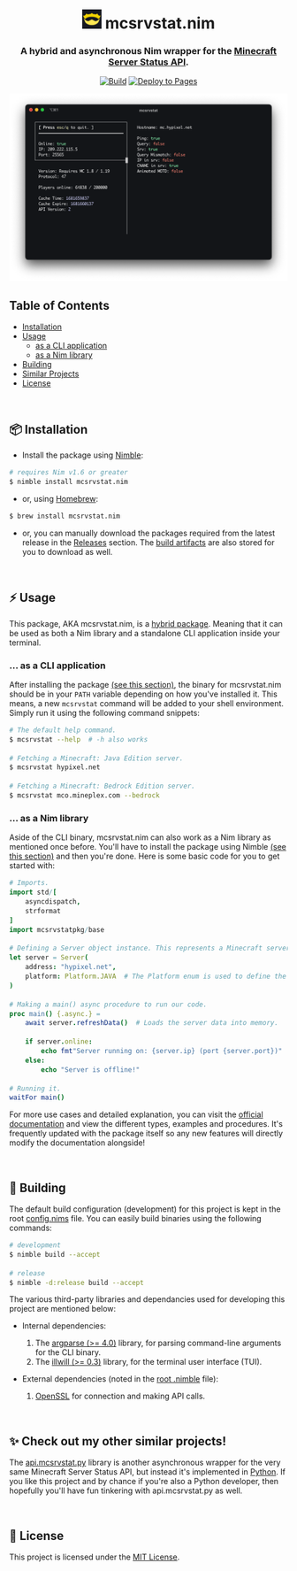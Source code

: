 <div align="center">

# <img src="https://raw.githubusercontent.com/github/explore/80688e429a7d4ef2fca1e82350fe8e3517d3494d/topics/nim/nim.png" height="35px"/> mcsrvstat.nim <br>

### A hybrid and asynchronous Nim wrapper for the [Minecraft Server Status API](https://mcsrvstat.us/).

[![Build](https://github.com/hitblast/mcsrvstat.nim/actions/workflows/builds.yml/badge.svg)](https://github.com/hitblast/mcsrvstat.nim/actions/workflows/builds.yml)
[![Deploy to Pages](https://github.com/hitblast/mcsrvstat.nim/actions/workflows/pages.yml/badge.svg)](https://github.com/hitblast/mcsrvstat.nim/actions/workflows/pages.yml)

<img src="https://github.com/hitblast/mcsrvstat.nim/blob/main/static/demo.png" alt="Demo Terminal Image">

</div>

## Table of Contents

- [Installation](#📦-installation)
- [Usage](#⚡-usage)
    - [as a CLI application](#as-a-cli-application)
    - [as a Nim library](#as-a-nim-library)
- [Building](#🔨-building)
- [Similar Projects](#✨-check-out-my-other-similar-projects)
- [License](#🔖-license)

<br>

## 📦 Installation

- Install the package using [Nimble](https://github.com/nim-lang/nimble):

```bash
# requires Nim v1.6 or greater
$ nimble install mcsrvstat.nim
```

- or, using [Homebrew](https://brew.sh):

```bash
$ brew install mcsrvstat.nim
```

- or, you can manually download the packages required from the latest release in the [Releases](https://github.com/hitblast/mcsrvstat.nim/releases) section. The [build artifacts](https://github.com/hitblast/mcsrvstat.nim/actions/workflows/builds.yml) are also stored for you to download as well.

<br>

## ⚡ Usage

This package, AKA mcsrvstat.nim, is a [hybrid package](https://github.com/nim-lang/nimble#hybrids). Meaning that it can be used as both a Nim library and a standalone CLI application inside your terminal. <br>

### ... as a CLI application

After installing the package [(see this section)](#installation), the binary for mcsrvstat.nim should be in your `PATH` variable depending on how you've installed it. This means, a new `mcsrvstat` command will be added to your shell environment. Simply run it using the following command snippets:

```bash
# The default help command.
$ mcsrvstat --help  # -h also works

# Fetching a Minecraft: Java Edition server.
$ mcsrvstat hypixel.net

# Fetching a Minecraft: Bedrock Edition server.
$ mcsrvstat mco.mineplex.com --bedrock
```

### ... as a Nim library

Aside of the CLI binary, mcsrvstat.nim can also work as a Nim library as mentioned once before. You'll have to install the package using Nimble [(see this section)](#📦-installation) and then you're done. Here is some basic code for you to get started with:

```nim
# Imports.
import std/[
    asyncdispatch,
    strformat
]
import mcsrvstatpkg/base

# Defining a Server object instance. This represents a Minecraft server.
let server = Server(
    address: "hypixel.net",
    platform: Platform.JAVA  # The Platform enum is used to define the edition of the server.
)

# Making a main() async procedure to run our code.
proc main() {.async.} =
    await server.refreshData()  # Loads the server data into memory.

    if server.online:
        echo fmt"Server running on: {server.ip} (port {server.port})"
    else:
        echo "Server is offline!"

# Running it.
waitFor main()
```

For more use cases and detailed explanation, you can visit the [official documentation](https://hitblast.github.io/mcsrvstat.nim) and view the different types, examples and procedures. It's frequently updated with the package itself so any new features will directly modify the documentation alongside!

<br>

## 🔨 Building

The default build configuration (development) for this project is kept in the root [config.nims](https://github.com/hitblast/mcsrvstat.nim/blob/main/config.nims) file. You can easily build binaries using the following commands:

```bash
# development
$ nimble build --accept

# release
$ nimble -d:release build --accept
```

The various third-party libraries and dependancies used for developing this project are mentioned below:

- Internal dependencies:
    1. The [argparse (>= 4.0)](https://nimble.directory/pkg/argparse) library, for parsing command-line arguments for the CLI binary.
    2. The [illwill (>= 0.3)](https://nimble.directory/pkg/illwill) library, for the terminal user interface (TUI).

- External dependencies (noted in the [root .nimble](https://github.com/hitblast/mcsrvstat.nim/blob/main/mcsrvstat.nimble) file):
    1. [OpenSSL](https://www.openssl.org) for connection and making API calls.

<br>

## ✨ Check out my other similar projects!

The [api.mcsrvstat.py](https://github.com/hitblast/api.mcsrvstat.py) library is another asynchronous wrapper for the very same Minecraft Server Status API, but instead it's implemented in [Python](https://python.org). If you like this project and by chance if you're also a Python developer, then hopefully you'll have fun tinkering with api.mcsrvstat.py as well.

<br>

## 🔖 License

This project is licensed under the [MIT License](https://github.com/hitblast/mcsrvstat.nim/blob/main/LICENSE).